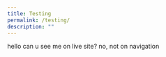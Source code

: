 ```yaml
---
title: Testing
permalink: /testing/
description: ""
---
```

hello can u see me on live site? no, not on navigation